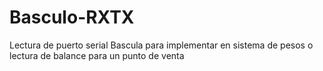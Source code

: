 # Basculo-RXTX
Lectura de puerto serial Bascula para implementar en sistema de pesos o lectura de balance para un punto de venta 
